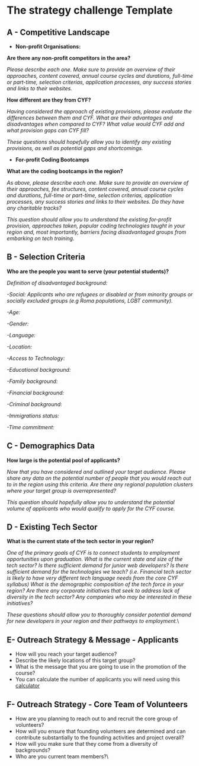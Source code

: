 # The strategy challenge Template

## **A  - Competitive Landscape**

* **Non-profit Organisations:**

**Are there any non-profit competitors in the area?**

_Please describe each one. Make sure to provide an overview of their approaches, content covered, annual course cycles and durations, full-time or part-time, selection criterias, application processes, any success stories and links to their websites._

**How different are they from CYF?**

_Having considered the approach of existing provisions, please evaluate the differences between them and CYF. What are their advantages and disadvantages when compared to CYF? What value would CYF add and what provision gaps can CYF fill?_

_These questions should hopefully allow you to identify any existing provisions, as well as potential gaps and shortcomings._&#x20;

* **For-profit Coding Bootcamps**

**What are the coding bootcamps in the region?**

_As above, please describe each one. Make sure to provide an overview of their approaches, fee structures, content covered, annual course cycles and durations, full-time or part-time, selection criterias, application processes, any success stories and links to their websites. Do they have any charitable tracks?_

_This question should allow you to understand the existing for-profit provision, approaches taken, popular coding technologies taught in your region and, most importantly, barriers facing disadvantaged groups from embarking on tech training._

## **B - Selection Criteria**

**Who are the people you want to serve (your potential students)?**

_Definition of disadvantaged background:_

_-Social: Applicants who are refugees or disabled or from minority groups or socially excluded groups (e.g Roma populations, LGBT community)._

_-Age:_&#x20;

_-Gender:_&#x20;

_-Language:_&#x20;

_-Location:_&#x20;

_-Access to Technology:_&#x20;

_-Educational background:_&#x20;

_-Family background:_&#x20;

_-Financial background:_&#x20;

_-Criminal background:_&#x20;

_-Immigrations status:_&#x20;

_-Time commitment:_&#x20;

## **C - Demographics Data**&#x20;

**How large is the potential pool of applicants?**

_Now that you have considered and outlined your target audience. Please share any data on the potential number of people that you would reach out to in the region using this criteria. Are there any regional population clusters where your target group is overrepresented?_

_This question should hopefully allow you to understand the potential volume of applicants who would qualify to apply for the CYF course._ &#x20;

## **D - Existing Tech Sector**&#x20;

**What is the current state of the tech sector in your region?**

_One of the primary goals of CYF is to connect students to employment opportunities upon graduation. What is the current state and size of the tech sector? Is there sufficient demand for junior web developers? Is there sufficient demand for the technologies we teach? (i.e. Financial tech sector is likely to have very different tech language needs from the core CYF syllabus) What is the demographic composition of the tech force in your region? Are there any corporate initiatives that seek to address lack of diversity in the tech sector? Any companies who may be interested in these initiatives?_

_These questions should allow you to thoroughly consider potential demand for new developers in your region and their pathways to employment._\


## **E- Outreach Strategy & Message - Applicants**

* How will you reach your target audience?
* Describe the likely locations of this target group?
* What is the message that you are going to use in the promotion of the course?
* You can calculate the number of applicants you will need using this [calculator](https://docs.google.com/spreadsheets/d/1UtL2Ew8abC1ROzlTiAoGdo1DiKaG1ywJYLvu0wBG680/edit#gid=0)

## **F- Outreach Strategy - Core Team of Volunteers**

* How are you planning to reach out to and recruit the core group of volunteers?
* How will you ensure that founding volunteers are determined and can contribute substantially to the founding activities and project overall?
* How will you make sure that they come from a diversity of backgrounds?
* Who are you current team members?\
